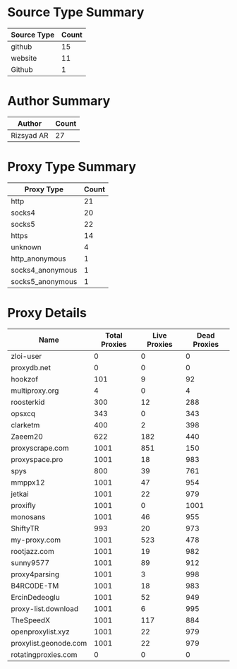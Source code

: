 # Source Type Summary

| Source Type | Count |
|-------------|-------|
| github | 15 |
| website | 11 |
| Github | 1 |


# Author Summary

| Author | Count |
|--------|-------|
| Rizsyad AR | 27 |


# Proxy Type Summary

| Proxy Type | Count |
|------------|-------|
| http | 21 |
| socks4 | 20 |
| socks5 | 22 |
| https | 14 |
| unknown | 4 |
| http_anonymous | 1 |
| socks4_anonymous | 1 |
| socks5_anonymous | 1 |


# Proxy Details

| Name | Total Proxies | Live Proxies | Dead Proxies |
|------|---------------|--------------|---------------|
| zloi-user | 0 | 0 | 0 |
| proxydb.net | 0 | 0 | 0 |
| hookzof | 101 | 9 | 92 |
| multiproxy.org | 4 | 0 | 4 |
| roosterkid | 300 | 12 | 288 |
| opsxcq | 343 | 0 | 343 |
| clarketm | 400 | 2 | 398 |
| Zaeem20 | 622 | 182 | 440 |
| proxyscrape.com | 1001 | 851 | 150 |
| proxyspace.pro | 1001 | 18 | 983 |
| spys | 800 | 39 | 761 |
| mmppx12 | 1001 | 47 | 954 |
| jetkai | 1001 | 22 | 979 |
| proxifly | 1001 | 0 | 1001 |
| monosans | 1001 | 46 | 955 |
| ShiftyTR | 993 | 20 | 973 |
| my-proxy.com | 1001 | 523 | 478 |
| rootjazz.com | 1001 | 19 | 982 |
| sunny9577 | 1001 | 89 | 912 |
| proxy4parsing | 1001 | 3 | 998 |
| B4RC0DE-TM | 1001 | 18 | 983 |
| ErcinDedeoglu | 1001 | 52 | 949 |
| proxy-list.download | 1001 | 6 | 995 |
| TheSpeedX | 1001 | 117 | 884 |
| openproxylist.xyz | 1001 | 22 | 979 |
| proxylist.geonode.com | 1001 | 22 | 979 |
| rotatingproxies.com | 0 | 0 | 0 |
